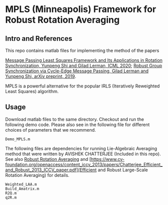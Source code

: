# MPLS (Minneapolis) Framework for Robust Rotation Averaging

## Intro and References

This repo contains matlab files for implementing the method of the papers

[Message Passing Least Squares Framework and Its Applications in Rotation Synchronization, Yunpeng Shi and Gilad Lerman, ICML 2020](https://arxiv.org/pdf/2007.13638.pdf); [Robust Group Synchronization via Cycle-Edge Message Passing, Gilad Lerman and Yunpeng Shi, arXiv preprint, 2019](https://arxiv.org/pdf/1912.11347.pdf).

MPLS is a powerful alternative for the popular IRLS (Iteratively Reweighted Least Squares) algorithm. 

## Usage
Download matlab files to the same directory. Checkout and run the following demo code. Please also see in the following file for different choices of parameters that we recommend.
```
Demo_MPLS.m
```


The following files are dependencies for running Lie-Algebraic Averaging method that were written by AVISHEK CHATTERJEE (Included in this repo). See also [Robust Rotation Averaging](http://www.ee.iisc.ac.in/labs/cvl/papers/robustrelrotavg.pdf) and [https://www.cv-foundation.org/openaccess/content_iccv_2013/papers/Chatterjee_Efficient_and_Robust_2013_ICCV_paper.pdf](Efficient and Robust Large-Scale Rotation Averaging) for details.
```
Weighted_LAA.m
Build_Amatrix.m
R2Q.m
q2R.m
```
